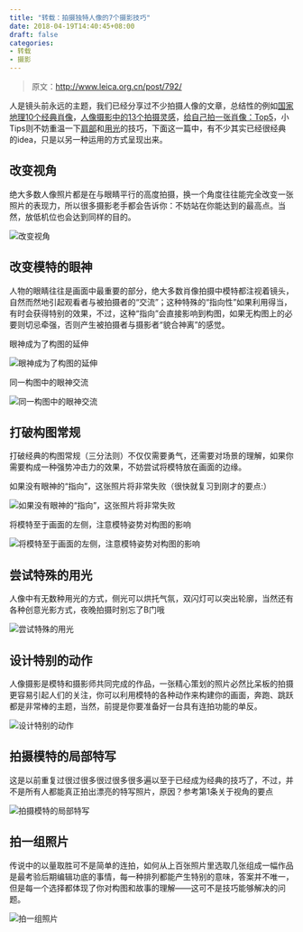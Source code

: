 ```yaml
---
title: "转载：拍摄独特人像的7个摄影技巧"
date: 2018-04-19T14:40:45+08:00
draft: false
categories:
- 转载
- 摄影
---
```


>原文：http://www.leica.org.cn/post/792/

人是镜头前永远的主题，我们已经分享过不少拍摄人像的文章，总结性的例如[国家地理10个经典肖像](http://leica.org.cn/read.php/616.htm)，[人像摄影中的13个拍摄灵感](http://leica.org.cn/read.php/488.htm)，[给自己拍一张肖像：Top5](http://leica.org.cn/read.php/671.htm)，小Tips则不妨重温一下[肩部](http://leica.org.cn/read.php/616.htm)和[用光](http://leica.org.cn/read.php/664.htm)的技巧，下面这一篇中，有不少其实已经很经典的idea，只是以另一种运用的方式呈现出来。

改变视角
---

绝大多数人像照片都是在与眼睛平行的高度拍摄，换一个角度往往能完全改变一张照片的表现力，所以很多摄影老手都会告诉你：不妨站在你能达到的最高点。当然，放低机位也会达到同样的目的。

![改变视角](/img/yzZyA.jpg)

改变模特的眼神
---

人物的眼睛往往是画面中最重要的部分，绝大多数肖像拍摄中模特都注视着镜头，自然而然地引起观看者与被拍摄者的“交流”；这种特殊的“指向性”如果利用得当，有时会获得特别的效果，不过，这种“指向”会直接影响到构图，如果无构图上的必要则切忌牵强，否则产生被拍摄者与摄影者“貌合神离”的感觉。

眼神成为了构图的延伸

![眼神成为了构图的延伸](/img/9dWVw.jpg)

同一构图中的眼神交流

![同一构图中的眼神交流](/img/wwoZB.jpg)

打破构图常规
---

打破经典的构图常规（三分法则）不仅仅需要勇气，还需要对场景的理解，如果你需要构成一种强势冲击力的效果，不妨尝试将模特放在画面的边缘。

如果没有眼神的“指向”，这张照片将非常失败（很快就复习到刚才的要点:）

![如果没有眼神的“指向”，这张照片将非常失败](/img/LkVaK.jpg)

将模特至于画面的左侧，注意模特姿势对构图的影响

![将模特至于画面的左侧，注意模特姿势对构图的影响](/img/FbA5f.jpg)

尝试特殊的用光
---

人像中有无数种用光的方式，侧光可以烘托气氛，双闪灯可以突出轮廓，当然还有各种创意光影方式，夜晚拍摄时别忘了B门哦

![尝试特殊的用光](/img/11tKvb.jpg)

设计特别的动作
---

人像摄影是模特和摄影师共同完成的作品，一张精心策划的照片必然比呆板的拍摄更容易引起人们的关注，你可以利用模特的各种动作来构建你的画面，奔跑、跳跃都是非常棒的主题，当然，前提是你要准备好一台具有连拍功能的单反。

![设计特别的动作](/img/XFyMf.jpg)

拍摄模特的局部特写
---

这是以前重复过很过很多很过很多很多遍以至于已经成为经典的技巧了，不过，并不是所有人都能真正拍出漂亮的特写照片，原因？参考第1条关于视角的要点

![拍摄模特的局部特写](/img/b7m0H.jpg)

拍一组照片
---

传说中的以量取胜可不是简单的连拍，如何从上百张照片里选取几张组成一幅作品是最考验后期编辑功底的事情，每一种排列都能产生特别的意味，答案并不唯一，但是每一个选择都体现了你对构图和故事的理解——这可不是技巧能够解决的问题。

![拍一组照片](/img/rLFhI.jpg)